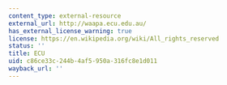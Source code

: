 ```yaml
---
content_type: external-resource
external_url: http://waapa.ecu.edu.au/
has_external_license_warning: true
license: https://en.wikipedia.org/wiki/All_rights_reserved
status: ''
title: ECU
uid: c86ce33c-244b-4af5-950a-316fc8e1d011
wayback_url: ''
---
```

